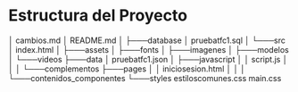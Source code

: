 # Estructura del Proyecto

│ cambios.md
│ README.md
│
├───database
│   pruebatfc1.sql
│
└───src
    │ index.html
    │
    ├───assets
    │   ├───fonts
    │   ├───imagenes
    │   ├───modelos
    │   └───videos
    ├───data
    │   pruebatfc1.json
    │
    ├───javascript
    │   │ script.js
    │   │
    │   └───complementos
    ├───pages
    │   │ iniciosesion.html
    │   │
    │   └───contenidos_componentes
    └───styles
        estiloscomunes.css
        main.css
